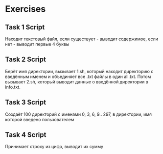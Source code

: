 # Exercises

## Task 1 Script

Находит текстовый файл, если существует - выводит содержимое, если нет - выводит первые 4 буквы

## Task 2 Script

Берёт имя директории, вызывает 1.sh, который находит директорию с введённым именем и объединяет все .txt файлы в один all.txt. Потом вызывает 2.sh, который выводит данные о введённой директории в info.txt.

## Task 3 Script

Создаёт 100 директорий с именами 0, 3, 6, 9.. 297,  в директории, имя которой введено пользователем

## Task 4 Script

Принимает строку из цифр, выводит их сумму
